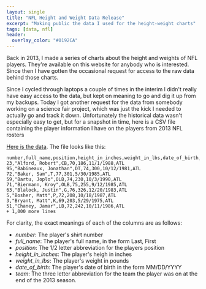 ```yaml
---
layout: single
title: "NFL Height and Weight Data Release"
excerpt: "Making public the data I used for the height-weight charts"
tags: [data, nfl]
header:
  overlay_color: "#0192CA"
---
```


Back in 2013, I made a series of charts about the height and weights of NFL players.  They're available on this website for anybody who is interested.  Since then I have gotten the occasional request for access to the raw data behind those charts.

Since I cycled through laptops a couple of times in the interim I didn't really have easy access to the data, but kept on meaning to go and dig it up from my backups.  Today I got another request for the data from somebody working on a science fair project, which was just the kick I needed to actually go and track it down.  Unfortunately the historical data wasn't especially easy to get, but for a snapshot in time, here is a CSV file containing the player information I have on the players from 2013 NFL rosters

[Here is the data](https://gist.github.com/craigmbooth/5a9be04fe72d77fa3cff).  The file looks like this:

    number,full_name,position,height_in_inches,weight_in_lbs,date_of_birth,team
    23,"Alford, Robert",CB,70,186,11/1/1988,ATL
    95,"Babineaux, Jonathan",DT,74,300,10/12/1981,ATL
    72,"Baker, Sam",T,77,301,5/30/1985,ATL
    59,"Bartu, Joplo",OLB,74,230,10/3/1990,ATL
    71,"Biermann, Kroy",OLB,75,255,9/12/1985,ATL
    63,"Blalock, Justin",G,76,326,12/20/1983,ATL
    5,"Bosher, Matt",P,72,208,10/18/1987,ATL
    3,"Bryant, Matt",K,69,203,5/29/1975,ATL
    51,"Chaney, Jamar",LB,72,242,10/11/1986,ATL
    + 1,000 more lines

For clarity, the exact meanings of each of the columns are as follows:

* *number*:  The player's shirt number
* *full_name*:  The player's full name, in the form Last, First
* *position*:  The 1/2 letter abbreviation for the players position
* *height_in_inches*:  The player's heigh in inches
* *weight_in_lbs*:  The player's weight in pounds
* *date_of_birth*:  The player's date of birth in the form MM/DD/YYYY
* *team*:  The three letter abbreviation for the team the player was on at the end of the 2013 season.
